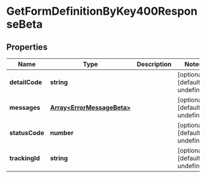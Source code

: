 # GetFormDefinitionByKey400ResponseBeta

## Properties

Name | Type | Description | Notes
------------ | ------------- | ------------- | -------------
**detailCode** | **string** |  | [optional] [default to undefined]
**messages** | [**Array&lt;ErrorMessageBeta&gt;**](ErrorMessageBeta.md) |  | [optional] [default to undefined]
**statusCode** | **number** |  | [optional] [default to undefined]
**trackingId** | **string** |  | [optional] [default to undefined]

